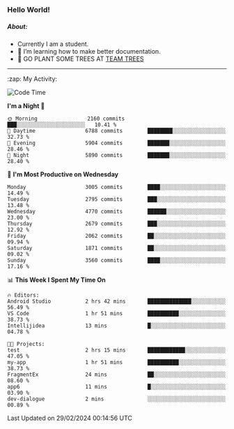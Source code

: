 ### Hello World!

##### About:
- Currently I am a student.
- 🌱 I’m learning how to make better documentation.
- 🌱 GO PLANT SOME TREES AT [TEAM TREES](https://teamtrees.org/)

---
  <summary>:zap: My Activity:</summary>
  
<!--START_SECTION:waka-->
![Code Time](http://img.shields.io/badge/Code%20Time-1%2C294%20hrs%2025%20mins-blue)

**I'm a Night 🦉** 

```text
🌞 Morning                2160 commits        ███░░░░░░░░░░░░░░░░░░░░░░   10.41 % 
🌆 Daytime                6788 commits        ████████░░░░░░░░░░░░░░░░░   32.73 % 
🌃 Evening                5904 commits        ███████░░░░░░░░░░░░░░░░░░   28.46 % 
🌙 Night                  5890 commits        ███████░░░░░░░░░░░░░░░░░░   28.40 % 
```
📅 **I'm Most Productive on Wednesday** 

```text
Monday                   3005 commits        ████░░░░░░░░░░░░░░░░░░░░░   14.49 % 
Tuesday                  2795 commits        ███░░░░░░░░░░░░░░░░░░░░░░   13.48 % 
Wednesday                4770 commits        ██████░░░░░░░░░░░░░░░░░░░   23.00 % 
Thursday                 2679 commits        ███░░░░░░░░░░░░░░░░░░░░░░   12.92 % 
Friday                   2062 commits        ██░░░░░░░░░░░░░░░░░░░░░░░   09.94 % 
Saturday                 1871 commits        ██░░░░░░░░░░░░░░░░░░░░░░░   09.02 % 
Sunday                   3560 commits        ████░░░░░░░░░░░░░░░░░░░░░   17.16 % 
```


📊 **This Week I Spent My Time On** 

```text
🔥 Editors: 
Android Studio           2 hrs 42 mins       ██████████████░░░░░░░░░░░   56.49 % 
VS Code                  1 hr 51 mins        ██████████░░░░░░░░░░░░░░░   38.73 % 
Intellijidea             13 mins             █░░░░░░░░░░░░░░░░░░░░░░░░   04.78 % 

🐱‍💻 Projects: 
test                     2 hrs 15 mins       ████████████░░░░░░░░░░░░░   47.05 % 
my-app                   1 hr 51 mins        ██████████░░░░░░░░░░░░░░░   38.73 % 
FragmentEx               24 mins             ██░░░░░░░░░░░░░░░░░░░░░░░   08.60 % 
app6                     11 mins             █░░░░░░░░░░░░░░░░░░░░░░░░   03.90 % 
dev-dialogue             2 mins              ░░░░░░░░░░░░░░░░░░░░░░░░░   00.89 % 
```


 Last Updated on 29/02/2024 00:14:56 UTC
<!--END_SECTION:waka-->
